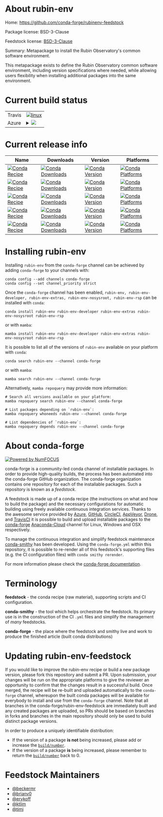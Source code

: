 About rubin-env
===============

Home: https://github.com/conda-forge/rubinenv-feedstock

Package license: BSD-3-Clause

Feedstock license: [BSD-3-Clause](https://github.com/conda-forge/rubinenv-feedstock/blob/main/LICENSE.txt)

Summary: Metapackage to install the Rubin Observatory's common software environment.

This metapackage exists to define the Rubin Observatory common software
environment, including version specifications where needed, while allowing
users flexibility when installing additional packages into the same environment.


Current build status
====================


<table><tr>
    <td>Travis</td>
    <td>
      <a href="https://app.travis-ci.com/conda-forge/rubinenv-feedstock">
        <img alt="linux" src="https://img.shields.io/travis/com/conda-forge/rubinenv-feedstock/main.svg?label=Linux">
      </a>
    </td>
  </tr>
    
  <tr>
    <td>Azure</td>
    <td>
      <details>
        <summary>
          <a href="https://dev.azure.com/conda-forge/feedstock-builds/_build/latest?definitionId=10671&branchName=main">
            <img src="https://dev.azure.com/conda-forge/feedstock-builds/_apis/build/status/rubinenv-feedstock?branchName=main">
          </a>
        </summary>
        <table>
          <thead><tr><th>Variant</th><th>Status</th></tr></thead>
          <tbody><tr>
              <td>linux_64</td>
              <td>
                <a href="https://dev.azure.com/conda-forge/feedstock-builds/_build/latest?definitionId=10671&branchName=main">
                  <img src="https://dev.azure.com/conda-forge/feedstock-builds/_apis/build/status/rubinenv-feedstock?branchName=main&jobName=linux&configuration=linux%20linux_64_" alt="variant">
                </a>
              </td>
            </tr><tr>
              <td>linux_aarch64</td>
              <td>
                <a href="https://dev.azure.com/conda-forge/feedstock-builds/_build/latest?definitionId=10671&branchName=main">
                  <img src="https://dev.azure.com/conda-forge/feedstock-builds/_apis/build/status/rubinenv-feedstock?branchName=main&jobName=linux&configuration=linux%20linux_aarch64_" alt="variant">
                </a>
              </td>
            </tr><tr>
              <td>osx_64</td>
              <td>
                <a href="https://dev.azure.com/conda-forge/feedstock-builds/_build/latest?definitionId=10671&branchName=main">
                  <img src="https://dev.azure.com/conda-forge/feedstock-builds/_apis/build/status/rubinenv-feedstock?branchName=main&jobName=osx&configuration=osx%20osx_64_" alt="variant">
                </a>
              </td>
            </tr><tr>
              <td>osx_arm64</td>
              <td>
                <a href="https://dev.azure.com/conda-forge/feedstock-builds/_build/latest?definitionId=10671&branchName=main">
                  <img src="https://dev.azure.com/conda-forge/feedstock-builds/_apis/build/status/rubinenv-feedstock?branchName=main&jobName=osx&configuration=osx%20osx_arm64_" alt="variant">
                </a>
              </td>
            </tr>
          </tbody>
        </table>
      </details>
    </td>
  </tr>
</table>

Current release info
====================

| Name | Downloads | Version | Platforms |
| --- | --- | --- | --- |
| [![Conda Recipe](https://img.shields.io/badge/recipe-rubin--env-green.svg)](https://anaconda.org/conda-forge/rubin-env) | [![Conda Downloads](https://img.shields.io/conda/dn/conda-forge/rubin-env.svg)](https://anaconda.org/conda-forge/rubin-env) | [![Conda Version](https://img.shields.io/conda/vn/conda-forge/rubin-env.svg)](https://anaconda.org/conda-forge/rubin-env) | [![Conda Platforms](https://img.shields.io/conda/pn/conda-forge/rubin-env.svg)](https://anaconda.org/conda-forge/rubin-env) |
| [![Conda Recipe](https://img.shields.io/badge/recipe-rubin--env--developer-green.svg)](https://anaconda.org/conda-forge/rubin-env-developer) | [![Conda Downloads](https://img.shields.io/conda/dn/conda-forge/rubin-env-developer.svg)](https://anaconda.org/conda-forge/rubin-env-developer) | [![Conda Version](https://img.shields.io/conda/vn/conda-forge/rubin-env-developer.svg)](https://anaconda.org/conda-forge/rubin-env-developer) | [![Conda Platforms](https://img.shields.io/conda/pn/conda-forge/rubin-env-developer.svg)](https://anaconda.org/conda-forge/rubin-env-developer) |
| [![Conda Recipe](https://img.shields.io/badge/recipe-rubin--env--extras-green.svg)](https://anaconda.org/conda-forge/rubin-env-extras) | [![Conda Downloads](https://img.shields.io/conda/dn/conda-forge/rubin-env-extras.svg)](https://anaconda.org/conda-forge/rubin-env-extras) | [![Conda Version](https://img.shields.io/conda/vn/conda-forge/rubin-env-extras.svg)](https://anaconda.org/conda-forge/rubin-env-extras) | [![Conda Platforms](https://img.shields.io/conda/pn/conda-forge/rubin-env-extras.svg)](https://anaconda.org/conda-forge/rubin-env-extras) |
| [![Conda Recipe](https://img.shields.io/badge/recipe-rubin--env--nosysroot-green.svg)](https://anaconda.org/conda-forge/rubin-env-nosysroot) | [![Conda Downloads](https://img.shields.io/conda/dn/conda-forge/rubin-env-nosysroot.svg)](https://anaconda.org/conda-forge/rubin-env-nosysroot) | [![Conda Version](https://img.shields.io/conda/vn/conda-forge/rubin-env-nosysroot.svg)](https://anaconda.org/conda-forge/rubin-env-nosysroot) | [![Conda Platforms](https://img.shields.io/conda/pn/conda-forge/rubin-env-nosysroot.svg)](https://anaconda.org/conda-forge/rubin-env-nosysroot) |
| [![Conda Recipe](https://img.shields.io/badge/recipe-rubin--env--rsp-green.svg)](https://anaconda.org/conda-forge/rubin-env-rsp) | [![Conda Downloads](https://img.shields.io/conda/dn/conda-forge/rubin-env-rsp.svg)](https://anaconda.org/conda-forge/rubin-env-rsp) | [![Conda Version](https://img.shields.io/conda/vn/conda-forge/rubin-env-rsp.svg)](https://anaconda.org/conda-forge/rubin-env-rsp) | [![Conda Platforms](https://img.shields.io/conda/pn/conda-forge/rubin-env-rsp.svg)](https://anaconda.org/conda-forge/rubin-env-rsp) |

Installing rubin-env
====================

Installing `rubin-env` from the `conda-forge` channel can be achieved by adding `conda-forge` to your channels with:

```
conda config --add channels conda-forge
conda config --set channel_priority strict
```

Once the `conda-forge` channel has been enabled, `rubin-env, rubin-env-developer, rubin-env-extras, rubin-env-nosysroot, rubin-env-rsp` can be installed with `conda`:

```
conda install rubin-env rubin-env-developer rubin-env-extras rubin-env-nosysroot rubin-env-rsp
```

or with `mamba`:

```
mamba install rubin-env rubin-env-developer rubin-env-extras rubin-env-nosysroot rubin-env-rsp
```

It is possible to list all of the versions of `rubin-env` available on your platform with `conda`:

```
conda search rubin-env --channel conda-forge
```

or with `mamba`:

```
mamba search rubin-env --channel conda-forge
```

Alternatively, `mamba repoquery` may provide more information:

```
# Search all versions available on your platform:
mamba repoquery search rubin-env --channel conda-forge

# List packages depending on `rubin-env`:
mamba repoquery whoneeds rubin-env --channel conda-forge

# List dependencies of `rubin-env`:
mamba repoquery depends rubin-env --channel conda-forge
```


About conda-forge
=================

[![Powered by
NumFOCUS](https://img.shields.io/badge/powered%20by-NumFOCUS-orange.svg?style=flat&colorA=E1523D&colorB=007D8A)](https://numfocus.org)

conda-forge is a community-led conda channel of installable packages.
In order to provide high-quality builds, the process has been automated into the
conda-forge GitHub organization. The conda-forge organization contains one repository
for each of the installable packages. Such a repository is known as a *feedstock*.

A feedstock is made up of a conda recipe (the instructions on what and how to build
the package) and the necessary configurations for automatic building using freely
available continuous integration services. Thanks to the awesome service provided by
[Azure](https://azure.microsoft.com/en-us/services/devops/), [GitHub](https://github.com/),
[CircleCI](https://circleci.com/), [AppVeyor](https://www.appveyor.com/),
[Drone](https://cloud.drone.io/welcome), and [TravisCI](https://travis-ci.com/)
it is possible to build and upload installable packages to the
[conda-forge](https://anaconda.org/conda-forge) [Anaconda-Cloud](https://anaconda.org/)
channel for Linux, Windows and OSX respectively.

To manage the continuous integration and simplify feedstock maintenance
[conda-smithy](https://github.com/conda-forge/conda-smithy) has been developed.
Using the ``conda-forge.yml`` within this repository, it is possible to re-render all of
this feedstock's supporting files (e.g. the CI configuration files) with ``conda smithy rerender``.

For more information please check the [conda-forge documentation](https://conda-forge.org/docs/).

Terminology
===========

**feedstock** - the conda recipe (raw material), supporting scripts and CI configuration.

**conda-smithy** - the tool which helps orchestrate the feedstock.
                   Its primary use is in the construction of the CI ``.yml`` files
                   and simplify the management of *many* feedstocks.

**conda-forge** - the place where the feedstock and smithy live and work to
                  produce the finished article (built conda distributions)


Updating rubin-env-feedstock
============================

If you would like to improve the rubin-env recipe or build a new
package version, please fork this repository and submit a PR. Upon submission,
your changes will be run on the appropriate platforms to give the reviewer an
opportunity to confirm that the changes result in a successful build. Once
merged, the recipe will be re-built and uploaded automatically to the
`conda-forge` channel, whereupon the built conda packages will be available for
everybody to install and use from the `conda-forge` channel.
Note that all branches in the conda-forge/rubin-env-feedstock are
immediately built and any created packages are uploaded, so PRs should be based
on branches in forks and branches in the main repository should only be used to
build distinct package versions.

In order to produce a uniquely identifiable distribution:
 * If the version of a package **is not** being increased, please add or increase
   the [``build/number``](https://docs.conda.io/projects/conda-build/en/latest/resources/define-metadata.html#build-number-and-string).
 * If the version of a package **is** being increased, please remember to return
   the [``build/number``](https://docs.conda.io/projects/conda-build/en/latest/resources/define-metadata.html#build-number-and-string)
   back to 0.

Feedstock Maintainers
=====================

* [@beckermr](https://github.com/beckermr/)
* [@brianv0](https://github.com/brianv0/)
* [@erykoff](https://github.com/erykoff/)
* [@ktlim](https://github.com/ktlim/)
* [@timj](https://github.com/timj/)

